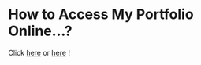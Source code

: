 # How to Access My Portfolio Online...? 
Click [here](https://sudhamjaynthi.github.io/portfolio) or [here](https://sudhamjaynthi.netlify.app) !


